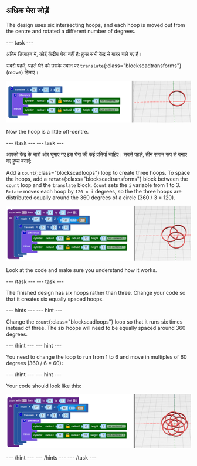 ## अधिक घेरा जोड़ें

The design uses six intersecting hoops, and each hoop is moved out from the centre and rotated a different number of degrees.

--- task ---

अंतिम डिजाइन में, कोई केंद्रीय घेरा नहीं है: हुप्स सभी केंद्र से बाहर चले गए हैं।

सबसे पहले, पहले घेरे को उसके स्थान पर `translate`{:class="blockscadtransforms"} (move) हिलाएं।

![screenshot](images/pendant-translate.png)

Now the hoop is a little off-centre.

--- /task --- --- task ---

आपको केंद्र के चारों ओर घुमाए गए इस घेरा की कई प्रतियाँ चाहिए। सबसे पहले, तीन समान रूप से बनाए गए हुप्स बनाएं:

Add a `count`{:class="blockscadloops"} loop to create three hoops. To space the hoops, add a `rotate`{:class="blockscadtransforms"} block between the `count` loop and the `translate` block. `Count` sets the `i` variable from 1 to 3. `Rotate` moves each hoop by `120 × i` degrees, so the the three hoops are distributed equally around the 360 degrees of a circle (360 / 3 = 120).

![screenshot](images/pendant-3-hoops.png)

Look at the code and make sure you understand how it works.

--- /task --- --- task ---

The finished design has six hoops rather than three. Change your code so that it creates six equally spaced hoops.

--- hints --- --- hint ---

Change the `count`{:class="blockscadloops"} loop so that it runs six times instead of three. The six hoops will need to be equally spaced around 360 degrees.

--- /hint --- --- hint ---

You need to change the loop to run from 1 to 6 and move in multiples of 60 degrees (360 / 6 = 60):

--- /hint --- --- hint ---

Your code should look like this:

![screenshot](images/pendant-6-hoops.png)

--- /hint --- --- /hints --- --- /task ---	
	
